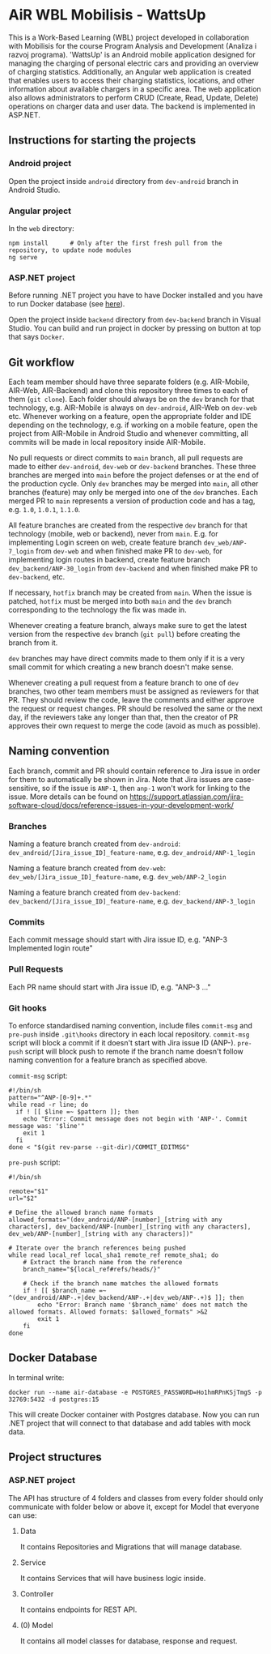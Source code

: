 # AiR WBL Mobilisis - WattsUp

This is a Work-Based Learning (WBL) project developed in collaboration with Mobilisis for the course Program Analysis and Development (Analiza i razvoj programa). 'WattsUp' is an Android mobile application designed for managing the charging of personal electric cars and providing an overview of charging statistics. Additionally, an Angular web application is created that enables users to access their charging statistics, locations, and other information about available chargers in a specific area. The web application also allows administrators to perform CRUD (Create, Read, Update, Delete) operations on charger data and user data. The backend is implemented in ASP.NET.

## Instructions for starting the projects

### Android project

Open the project inside `android` directory from `dev-android` branch in Android Studio.

### Angular project

In the `web` directory:
```
npm install      # Only after the first fresh pull from the repository, to update node modules
ng serve
```

### ASP.NET project

Before running .NET project you have to have Docker installed and you have to run Docker database (see [here](#docker-database)).

Open the project inside `backend` directory from `dev-backend` branch in Visual Studio. You can build and run project in docker by pressing on button at top that says `Docker`.

## Git workflow

Each team member should have three separate folders (e.g. AIR-Mobile, AIR-Web, AIR-Backend) and clone this repository three times to each of them (`git clone`). Each folder should always be on the `dev` branch for that technology, e.g. AIR-Mobile is always on `dev-android`, AIR-Web on `dev-web` etc. Whenever working on a feature, open the appropriate folder and IDE depending on the technology, e.g. if working on a mobile feature, open the project from AIR-Mobile in Android Studio and whenever committing, all commits will be made in local repository inside AIR-Mobile.

No pull requests or direct commits to `main` branch, all pull requests are made to either `dev-android`, `dev-web` or `dev-backend` branches. These three branches are merged into `main` before the project defenses or at the end of the production cycle. Only `dev` branches may be merged into `main`, all other branches (feature) may only be merged into one of the `dev` branches. Each merged PR to `main` represents a version of production code and has a tag, e.g. `1.0`, `1.0.1`, `1.1.0`.

All feature branches are created from the respective `dev` branch for that technology (mobile, web or backend), never from `main`. E.g. for implementing Login screen on web, create feature branch `dev_web/ANP-7_login` from `dev-web` and when finished make PR to `dev-web`, for implementing login routes in backend, create feature branch `dev_backend/ANP-30_login` from `dev-backend` and when finished make PR to `dev-backend`, etc.

If necessary, `hotfix` branch may be created from `main`. When the issue is patched, `hotfix` must be merged into both `main` and the `dev` branch corresponding to the technology the fix was made in.

Whenever creating a feature branch, always make sure to get the latest version from the respective `dev` branch (`git pull`) before creating the branch from it.

`dev` branches may have direct commits made to them only if it is a very small commit for which creating a new branch doesn't make sense.

Whenever creating a pull request from a feature branch to one of `dev` branches, two other team members must be assigned as reviewers for that PR. They should review the code, leave the comments and either approve the request or request changes. PR should be resolved the same or the next day, if the reviewers take any longer than that, then the creator of PR approves their own request to merge the code (avoid as much as possible).

## Naming convention

Each branch, commit and PR should contain reference to Jira issue in order for them to automatically be shown in Jira. Note that Jira issues are case-sensitive, so if the issue is `ANP-1`, then `anp-1` won't work for linking to the issue. More details can be found on https://support.atlassian.com/jira-software-cloud/docs/reference-issues-in-your-development-work/

### Branches

Naming a feature branch created from `dev-android`: `dev_android/[Jira_issue_ID]_feature-name`, e.g. `dev_android/ANP-1_login` 

Naming a feature branch created from `dev-web`:  `dev_web/[Jira_issue_ID]_feature-name`, e.g. `dev_web/ANP-2_login`

Naming a feature branch created from `dev-backend`:  `dev_backend/[Jira_issue_ID]_feature-name`, e.g. `dev_backend/ANP-3_login` 

### Commits

Each commit message should start with Jira issue ID, e.g. "ANP-3 Implemented login route"

### Pull Requests

Each PR name should start with Jira issue ID, e.g. "ANP-3 ..."

### Git hooks

To enforce standardised naming convention, include files `commit-msg` and `pre-push` inside `.git\hooks` directory in each local repository. `commit-msg` script will block a commit if it doesn't start with Jira issue ID (ANP-). `pre-push` script will block push to remote if the branch name doesn't follow naming convention for a feature branch as specified above.

`commit-msg` script:

```
#!/bin/sh
pattern="^ANP-[0-9]+.*"
while read -r line; do
  if ! [[ $line =~ $pattern ]]; then
    echo "Error: Commit message does not begin with 'ANP-'. Commit message was: '$line'"
    exit 1
  fi
done < "$(git rev-parse --git-dir)/COMMIT_EDITMSG"
```

`pre-push` script:

```
#!/bin/sh

remote="$1"
url="$2"

# Define the allowed branch name formats
allowed_formats="(dev_android/ANP-[number]_[string with any characters], dev_backend/ANP-[number]_[string with any characters], dev_web/ANP-[number]_[string with any characters])"

# Iterate over the branch references being pushed
while read local_ref local_sha1 remote_ref remote_sha1; do
    # Extract the branch name from the reference
    branch_name="${local_ref#refs/heads/}"

    # Check if the branch name matches the allowed formats
    if ! [[ $branch_name =~ ^(dev_android/ANP-.+|dev_backend/ANP-.+|dev_web/ANP-.+)$ ]]; then
        echo "Error: Branch name '$branch_name' does not match the allowed formats. Allowed formats: $allowed_formats" >&2
        exit 1
    fi
done
```

## Docker Database

In terminal write:

```
docker run --name air-database -e POSTGRES_PASSWORD=Ho1hmRPnKSjTmgS -p 32769:5432 -d postgres:15
```
This will create Docker container with Postgres database. Now you can run .NET project that will connect to that database and add tables with mock data.

## Project structures

### ASP.NET project

The API has structure of 4 folders and classes from every folder should only communicate with folder below or above it, except for Model that everyone can use:

1. Data
   
   It contains Repositories and Migrations that will manage database.
   
2. Service
   
   It contains Services that will have business logic inside.
   
3. Controller

    It contains endpoints for REST API.
   
4. (0) Model

    It contains all model classes for database, response and request.
